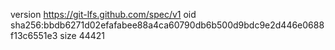 version https://git-lfs.github.com/spec/v1
oid sha256:bbdb6271d02efafabee88a4ca60790db6b500d9bdc9e2d446e0688f13c6551e3
size 44421
